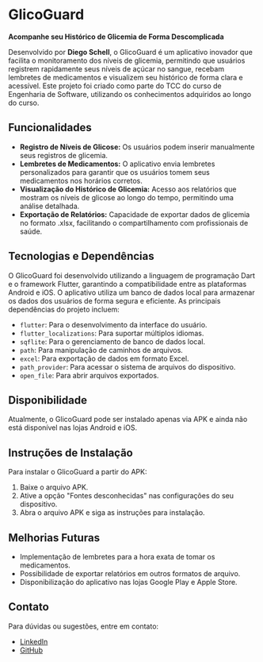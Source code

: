 # GlicoGuard

**Acompanhe seu Histórico de Glicemia de Forma Descomplicada**

Desenvolvido por **Diego Schell**, o GlicoGuard é um aplicativo inovador que facilita o monitoramento dos níveis de glicemia, permitindo que usuários registrem rapidamente seus níveis de açúcar no sangue, recebam lembretes de medicamentos e visualizem seu histórico de forma clara e acessível. Este projeto foi criado como parte do TCC do curso de Engenharia de Software, utilizando os conhecimentos adquiridos ao longo do curso.

## Funcionalidades

- **Registro de Níveis de Glicose:** Os usuários podem inserir manualmente seus registros de glicemia.
- **Lembretes de Medicamentos:** O aplicativo envia lembretes personalizados para garantir que os usuários tomem seus medicamentos nos horários corretos.
- **Visualização do Histórico de Glicemia:** Acesso aos relatórios que mostram os níveis de glicose ao longo do tempo, permitindo uma análise detalhada.
- **Exportação de Relatórios:** Capacidade de exportar dados de glicemia no formato .xlsx, facilitando o compartilhamento com profissionais de saúde. 

## Tecnologias e Dependências

O GlicoGuard foi desenvolvido utilizando a linguagem de programação Dart e o framework Flutter, garantindo a compatibilidade entre as plataformas Android e iOS. O aplicativo utiliza um banco de dados local para armazenar os dados dos usuários de forma segura e eficiente. As principais dependências do projeto incluem:

- `flutter`: Para o desenvolvimento da interface do usuário.
- `flutter_localizations`: Para suportar múltiplos idiomas.
- `sqflite`: Para o gerenciamento de banco de dados local.
- `path`: Para manipulação de caminhos de arquivos.
- `excel`: Para exportação de dados em formato Excel.
- `path_provider`: Para acessar o sistema de arquivos do dispositivo.
- `open_file`: Para abrir arquivos exportados.

## Disponibilidade

Atualmente, o GlicoGuard pode ser instalado apenas via APK e ainda não está disponível nas lojas Android e iOS.

## Instruções de Instalação

Para instalar o GlicoGuard a partir do APK:

1. Baixe o arquivo APK.
2. Ative a opção "Fontes desconhecidas" nas configurações do seu dispositivo.
3. Abra o arquivo APK e siga as instruções para instalação.

## Melhorias Futuras

- Implementação de lembretes para a hora exata de tomar os medicamentos.
- Possibilidade de exportar relatórios em outros formatos de arquivo.
- Disponibilização do aplicativo nas lojas Google Play e Apple Store.


## Contato

Para dúvidas ou sugestões, entre em contato:

- [LinkedIn](https://www.linkedin.com/in/schellz)
- [GitHub](https://github.com/schellz)
